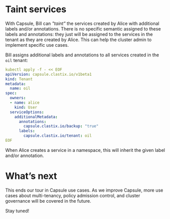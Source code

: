 # Taint services
With Capsule, Bill can _"taint"_ the services created by Alice with additional labels and/or annotations. There is no specific semantic assigned to these labels and annotations: they just will be assigned to the services in the tenant as they are created by Alice. This can help the cluster admin to implement specific use cases.

Bill assigns additional labels and annotations to all services created in the `oil` tenant: 

```yaml
kubectl apply -f - << EOF
apiVersion: capsule.clastix.io/v1beta1
kind: Tenant
metadata:
  name: oil
spec:
  owners:
  - name: alice
    kind: User
  serviceOptions:
    additionalMetadata:
      annotations:
        capsule.clastix.io/backup: "true"
      labels:
        capsule.clastix.io/tenant: oil
EOF
```

When Alice creates a service in a namespace, this will inherit the given label and/or annotation.

# What’s next
This ends our tour in Capsule use cases. As we improve Capsule, more use cases about multi-tenancy, policy admission control, and cluster governance will be covered in the future.

Stay tuned!